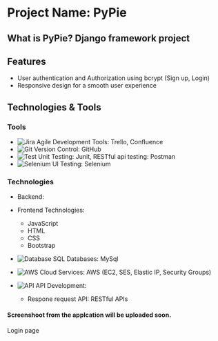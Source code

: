 

# Project Name: PyPie

## What is PyPie? Django framework project


## Features
- User authentication and Authorization using bcrypt (Sign up, Login)
- Responsive design for a smooth user experience

## Technologies & Tools

### Tools
- ![Jira](https://img.shields.io/badge/-Jira-brightgreen?logo=jira) Agile Development Tools: Trello, Confluence
- ![Git](https://img.shields.io/badge/-Git-orange?logo=git) Version Control: GitHub
- ![Test](https://img.shields.io/badge/-Unit%20Testing-blue?logo=jest) Unit Testing: Junit, RESTful api testing: Postman
- ![Selenium](https://img.shields.io/badge/-Selenium-blue?logo=selenium) UI Testing: Selenium

### Technologies
- Backend:
   

- Frontend Technologies:
    - JavaScript
    - HTML
    - CSS
    - Bootstrap
      
- ![Database](https://img.shields.io/badge/-Database-lightgrey?logo=database) SQL Databases: MySql
  
- ![AWS](https://img.shields.io/badge/-AWS-orange?logo=aws) Cloud Services: AWS (EC2, SES, Elastic IP, Security Groups)
  
- ![API](https://img.shields.io/badge/-API-purple?logo=api) API Development:
   - Respone request API: RESTful APIs
   


#### Screenshoot from the applcation will be uploaded soon.

Login page


